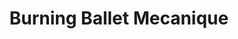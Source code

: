 ---
layout: display
title:  "Burning Ballet Mecanique"
year: 2018
categories: projects
image: burning-ballet-mecanique/2018-AFJ-ballet-mecanique-training.png
width: 450

items:
- image: burning-ballet-mecanique/display/bottles.gif
  width: 300
- image: burning-ballet-mecanique/display/head_rotating.gif
  width: 300
- image: burning-ballet-mecanique/display/legs_zero.gif
  width: 300
- image: burning-ballet-mecanique/display/b-mecanique_epoch=0234_seedA=788_imsize=1_batchSize=72.gif
- image: burning-ballet-mecanique/display/sisyphus.gif
  width: 300
- image: burning-ballet-mecanique/display/swing.gif
  width: 300
- image: burning-ballet-mecanique/display/text_reverse.gif
  width: 300
- image: burning-ballet-mecanique/display/b-mecanique_epoch=0154_seedA=4875_imsize=3_batchSize=72.gif
- image: burning-ballet-mecanique/display/b-mecanique_epoch=0156_seedA=25680_imsize=3_batchSize=72.gif
- image: burning-ballet-mecanique/display/b-mecanique_epoch=0169_seedA=4702_imsize=1_batchSize=72.gif
- image: burning-ballet-mecanique/display/b-mecanique_epoch=0169_seedA=10944_imsize=1_batchSize=72.gif
- image: burning-ballet-mecanique/display/b-mecanique_epoch=0187_seedA=14010_imsize=2_batchSize=72.gif
- image: burning-ballet-mecanique/display/b-mecanique_epoch=0187_seedA=17498_imsize=1_batchSize=72.gif
- image: burning-ballet-mecanique/display/b-mecanique_epoch=0198_seedA=2492_imsize=2_batchSize=72.gif
- image: burning-ballet-mecanique/display/b-mecanique_epoch=0212_seedA=6611_imsize=10_batchSize=72.gif
- image: burning-ballet-mecanique/display/b-mecanique_epoch=0219_seedA=6916_imsize=20_batchSize=72.gif
---